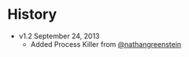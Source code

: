 # History

* v1.2 September 24, 2013
	* Added Process Killer from [@nathangreenstein](https://github.com/nathangreenstein/)